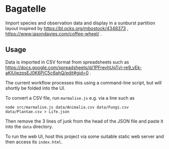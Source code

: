 # Bagatelle

Import species and observation data and display in a sunburst partition layout inspired by https://bl.ocks.org/mbostock/4348373 ,
https://www.jasondavies.com/coffee-wheel/ .

## Usage

Data is imported in CSV format from spreadsheets such as https://docs.google.com/spreadsheets/d/1PFrevhUqTvl-re9_vEk-aKIUiezpsEJ0K6PjC5c6ahQ/edit#gid=0 . 

The current workflow processes this using a command-line script, but will shortly be folded into the UI.

To convert a CSV file, run `marmalise.js` e.g. via a line such as 

    node src/marmalise.js data/Animalia.csv data/Fungi.csv data/Plantae.csv > Life.json
    
Then remove the 3 lines of junk from the head of the JSON file and paste it into the `data` directory.

To run the web UI, host this project via some suitable static web server and then access its `index.html`.

